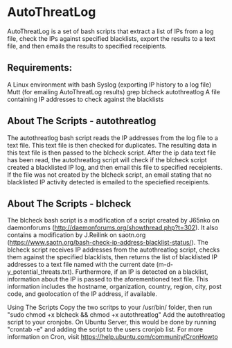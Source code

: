 # AutoThreatLog
AutoThreatLog is a set of bash scripts that extract a list of IPs from a log file, check the IPs against specified blacklists, export the results to a text file, and then emails the results to specified receipients. 

## Requirements:
A Linux environment with bash 
Syslog (exporting IP history to a log file)
Mutt (for emailing AutoThreatLog results)
grep
blcheck
autothreatlog
A file containing IP addresses to check against the blacklists

## About The Scripts - autothreatlog
The autothreatlog bash script reads the IP addresses from the log file to a text file. This text file is then checked for duplicates. The resulting data in this text file is then passed to the blcheck script. After the ip data text file has been read, the autothreatlog script will check if the blcheck script created a blacklisted IP log, and then email this file to specified receipients. If the file was not created by the blcheck script, an email stating that no blacklisted IP activity detected is emailed to the speciefied receipients. 

## About The Scripts - blcheck
The blcheck bash script is a modification of a script created by J65nko on daemonforums (http://daemonforums.org/showthread.php?t=302). It also contains a modification by J.Reilink on saotn.org (https://www.saotn.org/bash-check-ip-address-blacklist-status/). 
The blcheck script receives IP addresses from the autothreatlog script, checks them against the specified blacklists, then returns the list of blacklisted IP addresses to a text file named with the current date (m-d-y_potential_threats.txt). Furthermore, if an IP is detected on a blacklist, information about the IP is passed to the aforementioned text file. This information includes the hostname, organization, country, region, city, post code, and geolocation of the IP address, if available. 

Using The Scripts
Copy the two scritps to your /usr/bin/ folder, then run "sudo chmod +x blcheck && chmod +x autothreatlog"
Add the autothreatlog script to your cronjobs. On Ubuntu Server, this would be done by running "crontab -e" and adding the script to the users cronjob list. For more information on Cron, visit https://help.ubuntu.com/community/CronHowto
